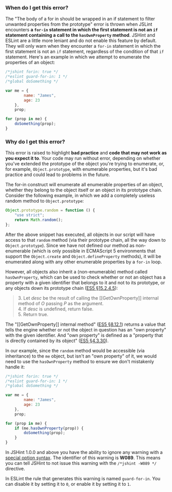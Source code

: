 <!---
{
    "titles": [
        "The body of a for in should be wrapped in an if statement to filter unwanted properties from the prototype",
        "W089"

    ],
    "slugs": [
        "the-body-of-a-for-in-should-be-wrapped-in-an-if-statement",
        "w089"
    ],
    "linters": [
        "jslint",
        "jshint",
        "eslint"
    ],
    "author": "jallardice"
}
-->

### When do I get this error?

The "The body of a for in should be wrapped in an if statement to filter
unwanted properties from the prototype" error is thrown when JSLint encounters
**a `for-in` statement in which the first statement is not an `if` statement
containing a call to the `hasOwnProperty` method**. JSHint and ESLint are a
little more leniant and do not enable this feature by default. They will only
warn when they encounter a `for-in` statement in which the first statement is
not an `if` statement, regardless of the condition of that `if` statement.
Here's an example in which we attempt to enumerate the properties of an object:

<!---
{
    "linter": "jslint"
}
-->
```javascript
/*jshint forin: true */
/*eslint guard-for-in: 1 */
/*global doSomething */

var me = {
        name: "James",
        age: 23
    },
    prop;

for (prop in me) {
    doSomething(prop);
}
```

### Why do I get this error?

This error is raised to highlight **bad practice** and **code that may not work
as you expect it to**. Your code may run without error, depending on whether
you've extended the prototype of the object you're trying to enumerate, or, for
example, `Object.prototype`, with enumerable properties, but it's bad practice
and could lead to problems in the future.

The for-in construct will enumerate all enumerable properties of an object,
whether they belong to the object itself or an object in its prototype chain.
Consider the following example, in which we add a completely useless random
method to `Object.prototype`:

<!---
{
    "linter": "jslint"
}
-->
```javascript
Object.prototype.random = function () {
    "use strict";
    return Math.random();
};
```

After the above snippet has executed, all objects in our script will have access to that `random` method (via their prototype chain, all the way down to `Object.prototype`). Since we have not defined our method as non-enumerable (which is only possible in ECMAScript 5 environments that support the `Object.create` and `Object.defineProperty` methods), it will be enumerated along with any other enumerable properties by a `for-in` loop.

However, all objects also inherit a (non-enumerable) method called `hasOwnProperty`, which can be used to check whether or not an object has a property with a given identifier that belongs to it and not to its prototype, or any objects down its prototype chain ([ES5 &sect;15.2.4.5][es5-15.2.4.5]):

> &zwnj;3. Let *desc* be the result of calling the [[GetOwnProperty]] internal method of *O* passing *P* as the argument.<br>
> &zwnj;4. If *desc* is undefined, return false.<br>
> &zwnj;5. Return true.

The "[[GetOwnProperty]] internal method" ([ES5 &sect;8.12.1][es5-8.12.1]) returns a value that tells the engine whether or not the object in question has an "own property" with the given identifier. And "own property" is defined as a "property that is directly contained by its object" ([ES5 &sect;4.3.30][es5-4.3.30]).

In our example, since the `random` method would be accessible (via inheritance) to the `me` object, but isn't an "own property" of it, we would need to use the `hasOwnProperty` method to ensure we don't mistakenly handle it:

<!---
{
    "linter": "jslint"
}
-->
```javascript
/*jshint forin: true */
/*eslint guard-for-in: 1 */
/*global doSomething */

var me = {
        name: "James",
        age: 23
    },
    prop;

for (prop in me) {
    if (me.hasOwnProperty(prop)) {
        doSomething(prop);
    }
}
```

In JSHint 1.0.0 and above you have the ability to ignore any warning with a
[special option syntax][jshintopts]. The identifier of this warning is **W089**.
This means you can tell JSHint to not issue this warning with the `/*jshint
-W089 */` directive.

In ESLint the rule that generates this warning is named `guard-for-in`. You can
disable it by setting it to `0`, or enable it by setting it to `1`.

[es5-15.2.4.5]: http://es5.github.com/#x15.2.4.5
[es5-8.12.1]: http://es5.github.com/#x8.12.1
[es5-4.3.30]: http://es5.github.com/#x4.3.30
[jshintopts]: http://jshint.com/docs/#options
